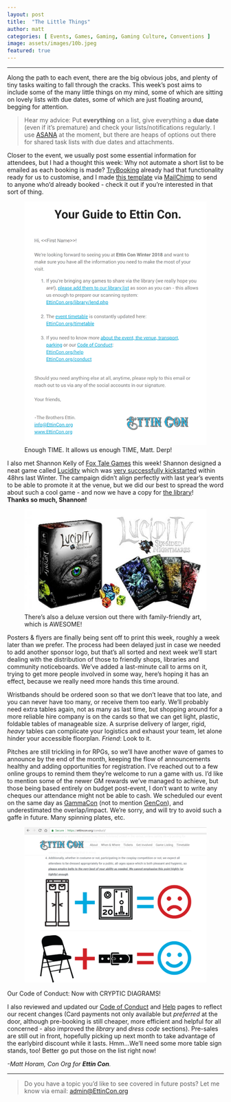 ```yaml
---
layout: post
title:  "The Little Things"
author: matt
categories: [ Events, Games, Gaming, Gaming Culture, Conventions ]
image: assets/images/10b.jpeg
featured: true
---
```


<section name="db74" class="section section--body section--first"><div class="section-divider"><hr class="section-divider"></div><div class="section-content"><div class="section-inner sectionLayout--insetColumn"><p name="3e6d" id="3e6d" class="graf graf--p graf-after--h3">Along the path to each event, there are the big obvious jobs, and plenty of tiny tasks waiting to fall through the cracks. This week’s post aims to include some of the many little things on my mind, some of which are sitting on lovely lists with due dates, some of which are just floating around, begging for attention.</p><blockquote name="cff1" id="cff1" class="graf graf--blockquote graf-after--p">Hear my advice: Put <strong class="markup--strong markup--blockquote-strong">everything</strong> on a list, give everything a <strong class="markup--strong markup--blockquote-strong">due date</strong> (even if it’s premature) and check your lists/notifications regularly. I use <a href="http://asana.com" data-href="http://asana.com" class="markup--anchor markup--blockquote-anchor" rel="noopener" target="_blank">ASANA</a> at the moment, but there are heaps of options out there for shared task lists with due dates and attachments.</blockquote><p name="b0c7" id="b0c7" class="graf graf--p graf-after--blockquote">Closer to the event, we usually post some essential information for attendees, but I had a thought this week: Why not automate a short list to be emailed as each booking is made? <a href="http://TryBooking.com" data-href="http://TryBooking.com" class="markup--anchor markup--p-anchor" rel="noopener" target="_blank">TryBooking</a> already had that functionality ready for us to customise, and I made <a href="https://mailchi.mp/f295a3d5416e/ettin-con-attendee-guide" data-href="https://mailchi.mp/f295a3d5416e/ettin-con-attendee-guide" class="markup--anchor markup--p-anchor" rel="noopener" target="_blank">this template</a> via <a href="http://MailChimp.com" data-href="http://MailChimp.com" class="markup--anchor markup--p-anchor" rel="noopener" target="_blank">MailChimp</a> to send to anyone who’d already booked - check it out if you’re interested in that sort of thing.</p>

<figure name="33ee" id="33ee" class="graf graf--figure graf-after--p"><img class="graf-image" data-image-id="1*eboDYTzUHY220sh-oUTDYg.png" data-width="1229" data-height="1642" src="../assets/images/10.png"><figcaption class="imageCaption">Enough TIME. It allows us enough TIME, Matt. Derp!</figcaption></figure>

<p name="b83f" id="b83f" class="graf graf--p graf-after--figure">I also met Shannon Kelly of <a href="http://foxtalegames.com/" data-href="http://foxtalegames.com/" class="markup--anchor markup--p-anchor" rel="noopener" target="_blank">Fox Tale Games</a> this week! Shannon designed a neat game called <a href="https://boardgamegeek.com/boardgame/222145/lucidity-six-sided-nightmares" data-href="https://boardgamegeek.com/boardgame/222145/lucidity-six-sided-nightmares" class="markup--anchor markup--p-anchor" rel="noopener" target="_blank">Lucidity</a> which was <a href="https://www.kickstarter.com/projects/foxtale/lucidity-six-sided-nightmares" data-href="https://www.kickstarter.com/projects/foxtale/lucidity-six-sided-nightmares" class="markup--anchor markup--p-anchor" rel="noopener" target="_blank">very successfully kickstarted</a> within 48hrs last Winter. The campaign didn’t align perfectly with last year’s events to be able to promote it at the venue, but we did our best to spread the word about such a cool game - and now we have a copy for <a href="http://EttinCon.org/library/lend.php" data-href="http://EttinCon.org/library/lend.php" class="markup--anchor markup--p-anchor" rel="noopener" target="_blank">the library</a>! <br><strong class="markup--strong markup--p-strong">Thanks so much, Shannon!</strong></p>

<figure name="dfa4" id="dfa4" class="graf graf--figure graf-after--p"><img class="graf-image" data-image-id="1*C2Z7xlumYKlDQF-PvrmqxA.jpeg" data-width="600" data-height="338" data-is-featured="true" src="../assets/images/10b.jpeg"><figcaption class="imageCaption">There’s also a deluxe version out there with family-friendly art, which is AWESOME!</figcaption></figure>

<p name="a691" id="a691" class="graf graf--p graf-after--figure">Posters &amp; flyers are finally being sent off to print this week, roughly a week later than we prefer. The process had been delayed just in case we needed to add another sponsor logo, but that’s all sorted and next week we’ll start dealing with the distribution of those to friendly shops, libraries and community noticeboards. We’ve added a last-minute call to arms on it, trying to get more people involved in some way, here’s hoping it has an effect, because we really need more hands this time around.</p><p name="24f4" id="24f4" class="graf graf--p graf-after--p">Wristbands should be ordered soon so that we don’t leave that too late, and you can never have too many, or receive them too early. We’ll probably need extra tables again, not as many as last time, but shopping around for a more reliable hire company is on the cards so that we can get light, plastic, foldable tables of manageable size. A surprise delivery of larger, rigid, <em class="markup--em markup--p-em">heavy</em> tables can complicate your logistics and exhaust your team, let alone hinder your accessible floorplan. <em class="markup--em markup--p-em">Friend</em>: Look to it.</p><p name="d1d2" id="d1d2" class="graf graf--p graf-after--p">Pitches are still trickling in for RPGs, so we’ll have another wave of games to announce by the end of the month, keeping the flow of announcements healthy and adding opportunities for registration. I’ve reached out to a few online groups to remind them they’re welcome to run a game with us. I’d like to mention some of the newer GM rewards we’ve managed to achieve, but those being based entirely on budget post-event, I don’t want to write any cheques our attendance might not be able to cash. We scheduled our event on the same day as <a href="https://gammacon.org.au" data-href="https://gammacon.org.au" class="markup--anchor markup--p-anchor" rel="noopener" target="_blank">GammaCon</a> (not to mention <a href="http://gencon.com" data-href="http://gencon.com" class="markup--anchor markup--p-anchor" rel="noopener" target="_blank">GenCon</a>), and underestimated the overlap/impact. We’re sorry, and will try to avoid such a gaffe in future. Many spinning plates, etc.</p>

<figure name="53ba" id="53ba" class="graf graf--figure graf-after--p"><img class="graf-image" data-image-id="1*Lo0eMsm7xlnwt-U6TLjEyg.png" data-width="1735" data-height="1483" src="../assets/images/10c.png"></div><figcaption class="imageCaption">Our Code of Conduct: Now with CRYPTIC DIAGRAMS!</figcaption></figure>

<p name="916d" id="916d" class="graf graf--p graf-after--figure">I also reviewed and updated our <a href="https://EttinCon.org/conduct" data-href="https://EttinCon.org/conduct" class="markup--anchor markup--p-anchor" rel="noopener" target="_blank">Code of Conduct</a> and <a href="https://EttinCon.org/help" data-href="https://EttinCon.org/help" class="markup--anchor markup--p-anchor" rel="noopener" target="_blank">Help</a> pages to reflect our recent changes (Card payments not only available but <em class="markup--em markup--p-em">preferred</em> at the door, although pre-booking is still cheaper, more efficient and helpful for all concerned - also improved the <em class="markup--em markup--p-em">library</em> and <em class="markup--em markup--p-em">dress code</em> sections). Pre-sales are still out in front, hopefully picking up next month to take advantage of the earlybird discount while it lasts. Hmm…We’ll need some more table sign stands, too! Better go put those on the list right now!</p><p name="7c53" id="7c53" class="graf graf--p graf-after--p graf--trailing"><em class="markup--em markup--p-em">-Matt Horam, Con Org for </em><strong class="markup--strong markup--p-strong"><em class="markup--em markup--p-em">Ettin Con</em></strong><em class="markup--em markup--p-em">.</em></p></div></div></section><section name="a4e4" class="section section--body section--last"><div class="section-divider"><hr class="section-divider"></div><div class="section-content"><div class="section-inner sectionLayout--insetColumn"><blockquote name="b256" id="b256" class="graf graf--blockquote graf--leading graf--trailing">Do you have a topic you’d like to see covered in future posts? Let me know via email: <a href="mailto:admin@EttinCon.org" data-href="mailto:admin@EttinCon.org" class="markup--anchor markup--blockquote-anchor" target="_blank">admin@EttinCon.org</a></blockquote></div></div></section>